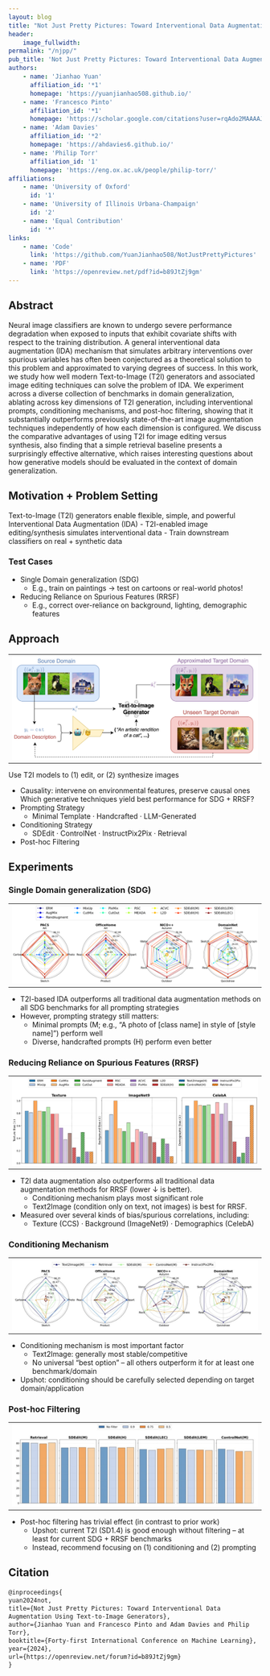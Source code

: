 ```yaml
---
layout: blog
title: "Not Just Pretty Pictures: Toward Interventional Data Augmentation Using Text-to-Image Generators"
header:
    image_fullwidth: 
permalink: "/njpp/"
pub_title: 'Not Just Pretty Pictures: Toward Interventional Data Augmentation Using Text-to-Image Generators'
authors:
    - name: 'Jianhao Yuan'
      affiliation_id: '*1'
      homepage: 'https://yuanjianhao508.github.io/'
    - name: 'Francesco Pinto'
      affiliation_id: '*1'
      homepage: 'https://scholar.google.com/citations?user=rqAdo2MAAAAJ&hl=en'
    - name: 'Adam Davies'
      affiliation_id: '*2'
      homepage: 'https://ahdavies6.github.io/'
    - name: 'Philip Torr'
      affiliation_id: '1'
      homepage: 'https://eng.ox.ac.uk/people/philip-torr/'
affiliations:
    - name: 'University of Oxford'
      id: '1'
    - name: 'University of Illinois Urbana-Champaign'
      id: '2'
    - name: 'Equal Contribution'
      id: '*'
links:
    - name: 'Code'
      link: 'https://github.com/YuanJianhao508/NotJustPrettyPictures'
    - name: 'PDF'
      link: 'https://openreview.net/pdf?id=b89JtZj9gm'
---
```


## Abstract

Neural image classifiers are known to undergo severe performance degradation when exposed to inputs that exhibit covariate shifts with respect to the training distribution. A general interventional data augmentation (IDA) mechanism that simulates arbitrary interventions over spurious variables has often been conjectured as a theoretical solution to this problem and approximated to varying degrees of success. In this work, we study how well modern Text-to-Image (T2I) generators and associated image editing techniques can solve the problem of IDA. We experiment across a diverse collection of benchmarks in domain generalization, ablating across key dimensions of T2I generation, including interventional prompts, conditioning mechanisms, and post-hoc filtering, showing that it substantially outperforms previously state-of-the-art image augmentation techniques independently of how each dimension is configured. We discuss the comparative advantages of using T2I for image editing versus synthesis, also finding that a simple retrieval baseline presents a surprisingly effective alternative, which raises interesting questions about how generative models should be evaluated in the context of domain generalization.

## Motivation + Problem Setting
<div style="text-align: left">Text-to-Image (T2I) generators enable flexible, simple, and powerful Interventional Data Augmentation (IDA)
- T2I-enabled image editing/synthesis simulates interventional data
- Train downstream classifiers on real + synthetic data </div>

### Test Cases

- Single Domain generalization (SDG) 
  - E.g., train on paintings → test on cartoons or real-world photos!
- Reducing Reliance on Spurious Features (RRSF)
  - E.g., correct over-reliance on background, lighting, demographic features


## Approach

<table>
  <tr>
    <td> <img src="../images/images_for_pub/njpp_1.jpg"  alt="1" style="width: 100%" > </td>   
  </tr>
</table>

Use T2I models to (1) edit, or (2) synthesize images
- Causality: intervene on environmental features, preserve causal ones
Which generative techniques yield best performance for SDG + RRSF?
- Prompting Strategy
  - Minimal Template · Handcrafted · LLM-Generated 
- Conditioning Strategy
  - SDEdit · ControlNet · InstructPix2Pix · Retrieval
- Post-hoc Filtering

## Experiments

### Single Domain generalization (SDG) 

<table>
  <tr>
    <td> <img src="../images/images_for_pub/njpp_2.png"  alt="1" style="width: 100%" > </td>   
  </tr>
</table>

- T2I-based IDA outperforms all traditional data augmentation methods on all SDG benchmarks for all prompting strategies
- However, prompting strategy still matters:
  - Minimal prompts (M; e.g., “A photo of [class name] in style of [style name]”) perform well
  - Diverse, handcrafted prompts (H) perform even better

### Reducing Reliance on Spurious Features (RRSF)

<table>
    <tr>
    <td> <img src="../images/images_for_pub/njpp_3.png"  alt="1" style="width: 100%" > </td>   
  </tr>
</table>

- T2I data augmentation also outperforms all traditional data augmentation methods for RRSF (lower ↓ is better).
  - Conditioning mechanism plays most significant role
  - Text2Image (condition only on text, not images) is best for RRSF.
- Measured over several kinds of bias/spurious correlations, including:
  - Texture (CCS) · Background (ImageNet9) · Demographics (CelebA)

### Conditioning Mechanism

<table>
  <tr>
    <td> <img src="../images/images_for_pub/njpp_4.jpg"  alt="1" style="width: 100%" > </td>   
  </tr>
</table>

- Conditioning mechanism is most important factor
  - Text2Image: generally most stable/competitive
  - No universal “best option” – all others outperform it for at least one benchmark/domain
- Upshot: conditioning should be carefully selected depending on target domain/application

### Post-hoc Filtering

<table>
  <tr>
    <td> <img src="../images/images_for_pub/njpp_5.jpg"  alt="1" style="width: 100%" > </td>   
  </tr>
</table>

- Post-hoc filtering has trivial effect (in contrast to prior work)
  - Upshot: current T2I (SD1.4) is good enough without filtering – at least for current SDG + RRSF benchmarks
  - Instead, recommend focusing on (1) conditioning and (2) prompting

## Citation

```
@inproceedings{
yuan2024not,
title={Not Just Pretty Pictures: Toward Interventional Data Augmentation Using Text-to-Image Generators},
author={Jianhao Yuan and Francesco Pinto and Adam Davies and Philip Torr},
booktitle={Forty-first International Conference on Machine Learning},
year={2024},
url={https://openreview.net/forum?id=b89JtZj9gm}
}
```
